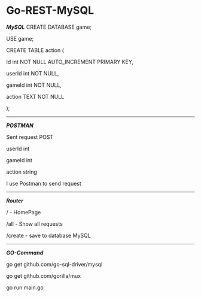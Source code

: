 # Go-REST-MySQL

**_MySQL_**
CREATE DATABASE game;

USE game;

CREATE TABLE action (

Id int NOT NULL AUTO_INCREMENT PRIMARY KEY,

userId int NOT NULL,

gameId int NOT NULL,

action TEXT NOT NULL

);

---

**_POSTMAN_**

Sent request POST

userId int

gameId int

action string

I use Postman to send request

---

**_Router_**

/ - HomePage

/all - Show all requests

/create - save to database MySQL

---

**_GO-Command_**

go get github.com/go-sql-driver/mysql

go get github.com/gorilla/mux

go run main.go
